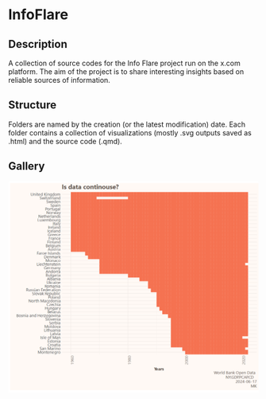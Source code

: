 # InfoFlare

## Description

A collection of source codes for the Info Flare project run on the x.com platform. The aim of the project is to share interesting insights based on reliable sources of information.

## Structure

Folders are named by the creation (or the latest modification) date. Each folder contains a collection of visualizations (mostly .svg outputs saved as .html) and the source code (.qmd).
## Gallery

![image](test.png)
